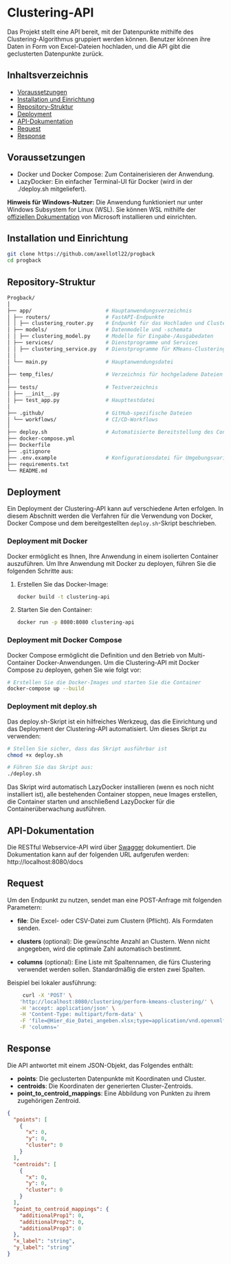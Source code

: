 # Clustering-API

Das Projekt stellt eine API bereit, mit der Datenpunkte mithilfe des Clustering-Algorithmus gruppiert werden können. Benutzer können ihre Daten in Form von Excel-Dateien hochladen, und die API gibt die geclusterten Datenpunkte zurück.

## Inhaltsverzeichnis

- [Voraussetzungen](#Voraussetzungen)
- [Installation und Einrichtung](#installation-und-einrichtung)
- [Repository-Struktur](#repository-struktur)
- [Deployment](#deployment)
- [API-Dokumentation](#api-dokumentation)
- [Request](#request)
- [Response](#response)

## Voraussetzungen

- Docker und Docker Compose: Zum Containerisieren der Anwendung.
- LazyDocker: Ein einfacher Terminal-UI für Docker (wird in der ./deploy.sh mitgeliefert).

**Hinweis für Windows-Nutzer:** Die Anwendung funktioniert nur unter Windows Subsystem for Linux (WSL). Sie können WSL mithilfe der [offiziellen Dokumentation](https://docs.microsoft.com/de-de/windows/wsl/install) von Microsoft installieren und einrichten.

## Installation und Einrichtung

```bash
git clone https://github.com/axellotl22/progback
cd progback
```
## Repository-Struktur
```bash
Progback/
│
├── app/                        # Hauptanwendungsverzeichnis
│ ├── routers/                  # FastAPI-Endpunkte
│ │ ├── clustering_router.py    # Endpunkt für das Hochladen und Clustern von Dateien
│ ├── models/                   # Datenmodelle und -schemata
│ │ ├── clustering_model.py     # Modelle für Eingabe-/Ausgabedaten
│ ├── services/                 # Dienstprogramme und Services
│ │ ├── clustering_service.py   # Dienstprogramme für KMeans-Clustering
│ │  
│ └── main.py                   # Hauptanwendungsdatei
│
├── temp_files/                 # Verzeichnis für hochgeladene Dateien 
│
├── tests/                      # Testverzeichnis
│ ├── __init__.py
│ ├── test_app.py               # Haupttestdatei
│
├── .github/                    # GitHub-spezifische Dateien
│ └── workflows/                # CI/CD-Workflows
│
├── deploy.sh                   # Automatisierte Bereitstellung des Containers und Lazydocker 
├── docker-compose.yml
├── Dockerfile
├── .gitignore
├── .env.example                # Konfigurationsdatei für Umgebungsvariablen
├── requirements.txt
└── README.md
```

## Deployment

Ein Deployment der Clustering-API kann auf verschiedene Arten erfolgen. In diesem Abschnitt werden die Verfahren für die Verwendung von Docker, Docker Compose und dem bereitgestellten `deploy.sh`-Skript beschrieben.

### Deployment mit Docker

Docker ermöglicht es Ihnen, Ihre Anwendung in einem isolierten Container auszuführen. Um Ihre Anwendung mit Docker zu deployen, führen Sie die folgenden Schritte aus:

1. Erstellen Sie das Docker-Image:

   ```bash
   docker build -t clustering-api 
2. Starten Sie den Container:

    ```bash
    docker run -p 8080:8080 clustering-api
    ```


### Deployment mit Docker Compose
Docker Compose ermöglicht die Definition und den Betrieb von Multi-Container Docker-Anwendungen. Um die Clustering-API mit Docker Compose zu deployen, gehen Sie wie folgt vor:

```bash
# Erstellen Sie die Docker-Images und starten Sie die Container
docker-compose up --build
```


### Deployment mit deploy.sh
Das deploy.sh-Skript ist ein hilfreiches Werkzeug, das die Einrichtung und das Deployment der Clustering-API automatisiert. Um dieses Skript zu verwenden:

```bash
# Stellen Sie sicher, dass das Skript ausführbar ist
chmod +x deploy.sh

# Führen Sie das Skript aus:
./deploy.sh
```

Das Skript wird automatisch LazyDocker installieren (wenn es noch nicht installiert ist), alle bestehenden Container stoppen, neue Images erstellen, die Container starten und anschließend LazyDocker für die Containerüberwachung ausführen.

## API-Dokumentation
Die RESTful Webservice-API wird über [Swagger](https://swagger.io/) dokumentiert. Die Dokumentation kann auf der folgenden
URL aufgerufen werden: http://localhost:8080/docs

## Request

Um den Endpunkt zu nutzen, sendet man eine POST-Anfrage mit folgenden Parametern:

- **file**: Die Excel- oder CSV-Datei zum Clustern (Pflicht). Als Formdaten senden.

- **clusters** (optional): Die gewünschte Anzahl an Clustern. Wenn nicht angegeben, wird die optimale Zahl automatisch bestimmt. 

- **columns** (optional): Eine Liste mit Spaltennamen, die fürs Clustering verwendet werden sollen. Standardmäßig die ersten zwei Spalten. 

Beispiel bei lokaler ausführung:
```bash
     curl -X 'POST' \
    'http://localhost:8080/clustering/perform-kmeans-clustering/' \
    -H 'accept: application/json' \
    -H 'Content-Type: multipart/form-data' \
    -F 'file=@Hier_die_Datei_angeben.xlsx;type=application/vnd.openxmlformats-officedocument.spreadsheetml.sheet' \
    -F 'columns='
```


## Response

Die API antwortet mit einem JSON-Objekt, das Folgendes enthält:

- **points**: Die geclusterten Datenpunkte mit Koordinaten und Cluster.
- **centroids**: Die Koordinaten der generierten Cluster-Zentroids.
- **point_to_centroid_mappings**: Eine Abbildung von Punkten zu ihrem zugehörigen Zentroid.

```json  
{
  "points": [
    {
      "x": 0,
      "y": 0,
      "cluster": 0
    }
  ],
  "centroids": [
    {
      "x": 0,
      "y": 0,
      "cluster": 0
    }
  ],
  "point_to_centroid_mappings": {
    "additionalProp1": 0,
    "additionalProp2": 0,
    "additionalProp3": 0
  },
  "x_label": "string",
  "y_label": "string"
}